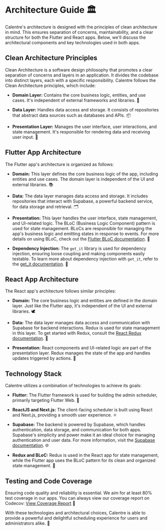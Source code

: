 # Architecture Guide 🏛️

Calentre's architecture is designed with the principles of clean architecture in mind. This ensures separation of concerns, maintainability, and a clear structure for both the Flutter and React apps. Below, we'll discuss the architectural components and key technologies used in both apps.

## Clean Architecture Principles

Clean Architecture is a software design philosophy that promotes a clear separation of concerns and layers in an application. It divides the codebase into distinct layers, each with a specific responsibility. Calentre follows the Clean Architecture principles, which include:

- **Domain Layer:** Contains the core business logic, entities, and use cases. It's independent of external frameworks and libraries. 🧠

- **Data Layer:** Handles data access and storage. It consists of repositories that abstract data sources such as databases and APIs. 📦

- **Presentation Layer:** Manages the user interface, user interactions, and state management. It's responsible for rendering data and receiving user input. 🎨

## Flutter App Architecture

The Flutter app's architecture is organized as follows:

- **Domain:** This layer defines the core business logic of the app, including entities and use cases. The domain layer is independent of the UI and external libraries. 📚

- **Data:** The data layer manages data access and storage. It includes repositories that interact with Supabase, a powerful backend service, for data storage and retrieval. 🗂️

- **Presentation:** This layer handles the user interface, state management, and UI-related logic. The BLoC (Business Logic Component) pattern is used for state management. BLoCs are responsible for managing the app's business logic and emitting states in response to events. For more details on using BLoC, check out the [Flutter BLoC documentation](https://bloclibrary.dev/#/). 💼

- **Dependency Injection:** The `get_it` library is used for dependency injection, ensuring loose coupling and making components easily testable. To learn more about dependency injection with `get_it`, refer to the [get_it documentation](https://pub.dev/packages/get_it). 🧩

## React App Architecture

The React app's architecture follows similar principles:

- **Domain:** The core business logic and entities are defined in the domain layer. Just like the Flutter app, it's independent of the UI and external libraries. 🕊️

- **Data:** The data layer manages data access and communication with Supabase for backend interactions. Redux is used for state management in this layer. To get started with Redux, consult the [React Redux documentation](https://react-redux.js.org/introduction/getting-started). 📡

- **Presentation:** React components and UI-related logic are part of the presentation layer. Redux manages the state of the app and handles updates triggered by actions. 🚀

## Technology Stack

Calentre utilizes a combination of technologies to achieve its goals:

- **Flutter:** The Flutter framework is used for building the admin scheduler, primarily targeting Flutter Web. 📱

- **ReactJS and Next.js:** The client-facing scheduler is built using React and Next.js, providing a smooth user experience. ⚛️

- **Supabase:** The backend is powered by Supabase, which handles authentication, data storage, and communication for both apps. Supabase's simplicity and power make it an ideal choice for managing authentication and user data. For more information, visit the [Supabase documentation](https://supabase.io/docs). 🌐

- **Redux and BLoC:** Redux is used in the React app for state management, while the Flutter app uses the BLoC pattern for its clean and organized state management. 🔗

## Testing and Code Coverage

Ensuring code quality and reliability is essential. We aim for at least 80% test coverage in our apps. You can always view our coverage report on Codecov: [View Coverage Report](https://app.codecov.io/gh/fiizzy/calentre) 🧪

With these technologies and architectural choices, Calentre is able to provide a powerful and delightful scheduling experience for users and administrators alike. 🌟
